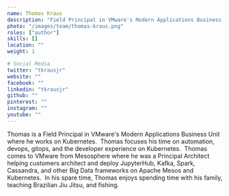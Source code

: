```yaml
---
name: Thomas Kraus
description: "Field Principal in VMware's Modern Applications Business Unit"
photo: "/images/team/thomas-kraus.png"
roles: ["author"]
skills: []
location: ""
weight: 1

# Social Media 
twitter: "tkrausjr"
website: ""
facebook: ""
linkedin: "tkrausjr"
github: ""
pinterest: ""
instagram: ""
youtube: ""
---
```


Thomas is a Field Principal in VMware's Modern Applications Business Unit where he works on Kubernetes.  Thomas focuses his time on automation, devops, gitops, and the developer experience on Kubernetes.  Thomas comes to VMware from Mesosphere where he was a Principal Architect helping customers architect and deploy JupyterHub, Kafka, Spark, Cassandra, and other Big Data frameworks on Apache Mesos and Kubernetes.  In his spare time, Thomas enjoys spending time with his family, teaching Brazilian Jiu Jitsu, and fishing.  

<!--more-->
